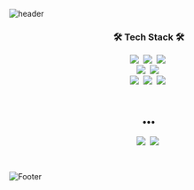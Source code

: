![header](https://capsule-render.vercel.app/api?type=waving&height=270&color=C7A48B&fontColor=f7f5f5&text=JeongyongKim&animation=fadeIn&fontAlignY=38)

<h3 align="center">🛠️ Tech Stack 🛠️</h3>
<p align="center" display="inline-block">
 <img src="https://img.shields.io/badge/Java-007396?style=flat-square&logo=Java&logoColor=white"/></a>&nbsp 
 <img src="https://img.shields.io/badge/Spring-6DB33F?style=flat-square&logo=Spring&logoColor=white"/></a>&nbsp 
 <img src="https://img.shields.io/badge/SpringBoot-6DB33F?style=flat-square&logo=Spring&logoColor=white"/></a>&nbsp 
 <br>
 <img src="https://img.shields.io/badge/Oracle-F80000?style=flat-square&logo=Oracle&logoColor=white"/></a>&nbsp 
 <img src="https://img.shields.io/badge/Mysql-E6B91E?style=flat-square&logo=MySql&logoColor=white"/></a>&nbsp 
 <br>
 <img src="https://img.shields.io/badge/Javascript-ffb13b?style=flat-square&logo=javascript&logoColor=white"/></a>&nbsp 
 <img src="https://img.shields.io/badge/HTML5-E34F26?style=flat-square&logo=HTML5&logoColor=white"/></a>&nbsp 
 <img src="https://img.shields.io/badge/CSS3-1572B6?style=flat-square&logo=CSS3&logoColor=white"/></a>&nbsp 
</p>

<br>
<h3 align="center">•••</h3>

<p align="center">
  <a href="https://yong-codinglog.tistory.com/"><img src="https://img.shields.io/badge/Tech%20Blog-262626?style=flat-square&logo=D-Wave Systems&logoColor=white&link=https://yong-codinglog.tistory.com"/></a>&nbsp
  <a href="mailto:cin03023@gmail.com"><img src="https://img.shields.io/badge/Gmail-d14836?style=flat-square&logo=Gmail&logoColor=white&link=cin03023@gmail.com"/></a>&nbsp
</p>
<br>

![Footer](https://capsule-render.vercel.app/api?type=waving&color=C7A48B&height=100&section=footer)
